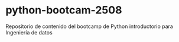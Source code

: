 # python-bootcam-2508
Repositorio de contenido del bootcamp de Python introductorio para Ingeniería de datos
